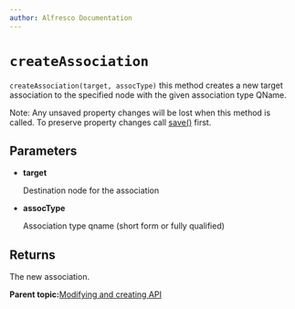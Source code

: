 ```yaml
---
author: Alfresco Documentation
---
```


# `createAssociation`

`createAssociation(target, assocType)` this method creates a new target association to the specified node with the given association type QName.

Note: Any unsaved property changes will be lost when this method is called. To preserve property changes call [save\(\)](API-JS-node-save.md) first.

## Parameters

-   **target**

    Destination node for the association

-   **assocType**

    Association type qname \(short form or fully qualified\)


## Returns

The new association.

**Parent topic:**[Modifying and creating API](../references/API-JS-ModifyCreate.md)

